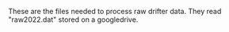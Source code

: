 These are the files needed to process raw drifter data. They read "raw2022.dat" stored on a googledrive.
